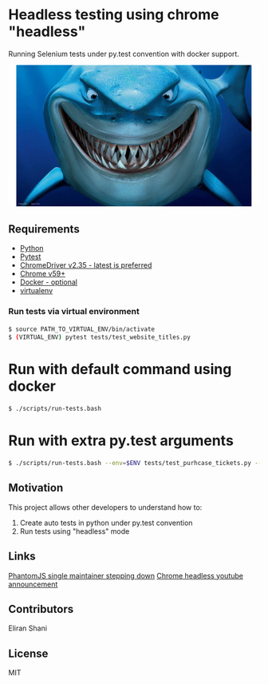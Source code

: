 # Headless testing using chrome "headless"
Running Selenium tests under py.test convention with docker support.

![Carpe Diem - Seize the day](files/shark.png "Carpe Diem")

## Requirements

- [Python](http://selenium-python.readthedocs.io/)
- [Pytest](https://docs.pytest.org/en/latest/)
- [ChromeDriver v2.35 - latest is preferred](https://sites.google.com/a/chromium.org/chromedriver/)
- [Chrome v59+](https://developers.google.com/web/updates/2017/04/headless-chrome)
- [Docker - optional](https://www.docker.com/)
- [virtualenv](https://virtualenv.pypa.io/en/stable/)

### Run tests via virtual environment
```bash
$ source PATH_TO_VIRTUAL_ENV/bin/activate
$ (VIRTUAL_ENV) pytest tests/test_website_titles.py
```

# Run with default command using docker
```bash
$ ./scripts/run-tests.bash
```

# Run with extra py.test arguments
```bash
$ ./scripts/run-tests.bash --env=$ENV tests/test_purhcase_tickets.py --verbose
```

## Motivation

This project allows other developers to understand how to:
1. Create auto tests in python under py.test convention
2. Run tests using "headless" mode

## Links

[PhantomJS single maintainer stepping down](https://groups.google.com/forum/#!topic/phantomjs/9aI5d-LDuNE)
[Chrome headless youtube announcement](https://www.youtube.com/watch?v=zNoc4zEkWPo)

## Contributors

Eliran Shani

## License

MIT

